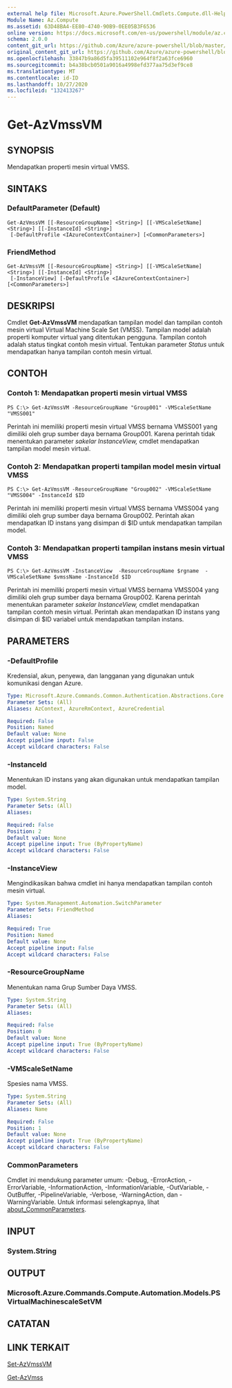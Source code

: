 ```yaml
---
external help file: Microsoft.Azure.PowerShell.Cmdlets.Compute.dll-Help.xml
Module Name: Az.Compute
ms.assetid: 63D48BA4-EE80-4740-90B9-0EE05B3F6536
online version: https://docs.microsoft.com/en-us/powershell/module/az.compute/get-azvmssvm
schema: 2.0.0
content_git_url: https://github.com/Azure/azure-powershell/blob/master/src/Compute/Compute/help/Get-AzVmssVM.md
original_content_git_url: https://github.com/Azure/azure-powershell/blob/master/src/Compute/Compute/help/Get-AzVmssVM.md
ms.openlocfilehash: 33847b9a86d5fa39511102e964f8f2a63fce6960
ms.sourcegitcommit: b4a38bcb0501a9016a4998efd377aa75d3ef9ce8
ms.translationtype: MT
ms.contentlocale: id-ID
ms.lasthandoff: 10/27/2020
ms.locfileid: "132413267"
---
```

# Get-AzVmssVM

## SYNOPSIS
Mendapatkan properti mesin virtual VMSS.

## SINTAKS

### DefaultParameter (Default)
```
Get-AzVmssVM [[-ResourceGroupName] <String>] [[-VMScaleSetName] <String>] [[-InstanceId] <String>]
 [-DefaultProfile <IAzureContextContainer>] [<CommonParameters>]
```

### FriendMethod
```
Get-AzVmssVM [[-ResourceGroupName] <String>] [[-VMScaleSetName] <String>] [[-InstanceId] <String>]
 [-InstanceView] [-DefaultProfile <IAzureContextContainer>] [<CommonParameters>]
```

## DESKRIPSI
Cmdlet **Get-AzVmssVM** mendapatkan tampilan model dan tampilan contoh mesin virtual Virtual Machine Scale Set (VMSS).
Tampilan model adalah properti komputer virtual yang ditentukan pengguna.
Tampilan contoh adalah status tingkat contoh mesin virtual.
Tentukan parameter *Status* untuk mendapatkan hanya tampilan contoh mesin virtual.

## CONTOH

### Contoh 1: Mendapatkan properti mesin virtual VMSS
```
PS C:\> Get-AzVmssVM -ResourceGroupName "Group001" -VMScaleSetName "VMSS001"
```

Perintah ini memiliki properti mesin virtual VMSS bernama VMSS001 yang dimiliki oleh grup sumber daya bernama Group001.
Karena perintah tidak menentukan parameter *sakelar InstanceView,* cmdlet mendapatkan tampilan model mesin virtual.

### Contoh 2: Mendapatkan properti tampilan model mesin virtual VMSS
```
PS C:\> Get-AzVmssVM -ResourceGroupName "Group002" -VMScaleSetName "VMSS004" -InstanceId $ID
```

Perintah ini memiliki properti mesin virtual VMSS bernama VMSS004 yang dimiliki oleh grup sumber daya bernama Group002.
Perintah akan mendapatkan ID instans yang disimpan di $ID untuk mendapatkan tampilan model.

### Contoh 3: Mendapatkan properti tampilan instans mesin virtual VMSS
```
PS C:\> Get-AzVmssVM -InstanceView  -ResourceGroupName $rgname  -VMScaleSetName $vmssName -InstanceId $ID
```

Perintah ini memiliki properti mesin virtual VMSS bernama VMSS004 yang dimiliki oleh grup sumber daya bernama Group002.
Karena perintah menentukan parameter *sakelar InstanceView,* cmdlet mendapatkan tampilan contoh mesin virtual.
Perintah akan mendapatkan ID instans yang disimpan di $ID variabel untuk mendapatkan tampilan instans.

## PARAMETERS

### -DefaultProfile
Kredensial, akun, penyewa, dan langganan yang digunakan untuk komunikasi dengan Azure.

```yaml
Type: Microsoft.Azure.Commands.Common.Authentication.Abstractions.Core.IAzureContextContainer
Parameter Sets: (All)
Aliases: AzContext, AzureRmContext, AzureCredential

Required: False
Position: Named
Default value: None
Accept pipeline input: False
Accept wildcard characters: False
```

### -InstanceId
Menentukan ID instans yang akan digunakan untuk mendapatkan tampilan model.

```yaml
Type: System.String
Parameter Sets: (All)
Aliases:

Required: False
Position: 2
Default value: None
Accept pipeline input: True (ByPropertyName)
Accept wildcard characters: False
```

### -InstanceView
Mengindikasikan bahwa cmdlet ini hanya mendapatkan tampilan contoh mesin virtual.

```yaml
Type: System.Management.Automation.SwitchParameter
Parameter Sets: FriendMethod
Aliases:

Required: True
Position: Named
Default value: None
Accept pipeline input: False
Accept wildcard characters: False
```

### -ResourceGroupName
Menentukan nama Grup Sumber Daya VMSS.

```yaml
Type: System.String
Parameter Sets: (All)
Aliases:

Required: False
Position: 0
Default value: None
Accept pipeline input: True (ByPropertyName)
Accept wildcard characters: False
```

### -VMScaleSetName
Spesies nama VMSS.

```yaml
Type: System.String
Parameter Sets: (All)
Aliases: Name

Required: False
Position: 1
Default value: None
Accept pipeline input: True (ByPropertyName)
Accept wildcard characters: False
```

### CommonParameters
Cmdlet ini mendukung parameter umum: -Debug, -ErrorAction, -ErrorVariable, -InformationAction, -InformationVariable, -OutVariable, -OutBuffer, -PipelineVariable, -Verbose, -WarningAction, dan -WarningVariable. Untuk informasi selengkapnya, lihat [about_CommonParameters](http://go.microsoft.com/fwlink/?LinkID=113216).

## INPUT

### System.String

## OUTPUT

### Microsoft.Azure.Commands.Compute.Automation.Models.PSVirtualMachinescaleSetVM

## CATATAN

## LINK TERKAIT

[Set-AzVmssVM](./Set-AzVmssVM.md)

[Get-AzVmss](./Get-AzVmss.md)


